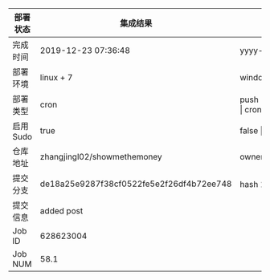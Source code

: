 部署状态 | 集成结果 | 参考值
---|---|---
完成时间 | 2019-12-23 07:36:48 | yyyy-mm-dd hh:mm:ss
部署环境 | linux + 7 | window \| linux + stable
部署类型 | cron | push \| pull_request \| api \| cron
启用Sudo | true | false \| true
仓库地址 | zhangjingl02/showmethemoney | owner_name/repo_name
提交分支 | de18a25e9287f38cf0522fe5e2f26df4b72ee748 | hash 16位
提交信息 | added post |
Job ID   | 628623004 |
Job NUM  | 58.1 |
